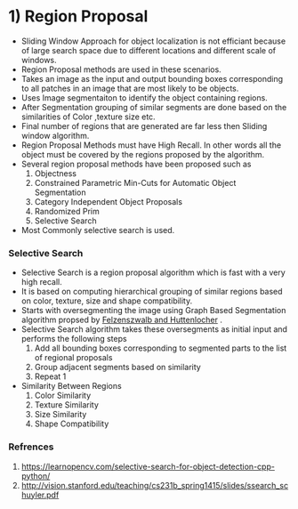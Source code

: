 # 1) Region Proposal 
- Sliding Window Approach for object localization is not efficiant because of large search space due to different locations and different scale of windows.
- Region Proposal methods are used in these scenarios.
- Takes an image as the input and output bounding boxes corresponding to all patches in an image that are most likely to be objects.
- Uses Image segmentaiton to identify the object containing regions.
- After Segmentation grouping of similar segments are done based on the similarities of Color ,texture size etc.
- Final number of regions that are generated are far less then Sliding window algorithm.
- Region Proposal Methods must have High Recall. In other words all the object must be covered by the regions proposed by the algorithm.
- Several region proposal methods have been proposed such as
    1) Objectness
    2) Constrained Parametric Min-Cuts for Automatic Object Segmentation
    3) Category Independent Object Proposals
    4) Randomized Prim
    5) Selective Search
- Most Commonly selective search is used. 

### Selective Search
- Selective Search is a region proposal algorithm which is fast with a very high recall. 
- It is based on computing hierarchical grouping of similar regions based on color, texture, size and shape compatibility.
- Starts with oversegmenting the image using Graph Based Segmentation algorithm propsed by [Felzenszwalb and Huttenlocher](http://cs.brown.edu/people/pfelzens/segment/) .
- Selective Search algorithm takes these oversegments as initial input and performs the following steps
    1) Add all bounding boxes corresponding to segmented parts to the list of regional proposals
    2) Group adjacent segments based on similarity
    3) Repeat 1 
- Similarity Between Regions
    1) Color Similarity
    2) Texture Similarity
    3) Size Similarity
    4) Shape Compatibility

### Refrences 
1) https://learnopencv.com/selective-search-for-object-detection-cpp-python/
2) http://vision.stanford.edu/teaching/cs231b_spring1415/slides/ssearch_schuyler.pdf


